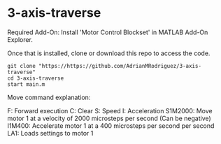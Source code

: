 # 3-axis-traverse

Required Add-On: Install 'Motor Control Blockset' in MATLAB Add-On Explorer. 

Once that is installed, clone or download this repo to access the code. 
```
git clone "https://https://github.com/AdrianMRodriguez/3-axis-traverse"
cd 3-axis-traverse
start main.m
```

Move command explanation:

F: Forward execution
C: Clear
S: Speed
I: Acceleration
S1M2000: Move motor 1 at a velocity of 2000 microsteps per second (Can be negative)
I1M400: Accelerate motor 1 at a 400 microsteps per second per second
LA1: Loads settings to motor 1

